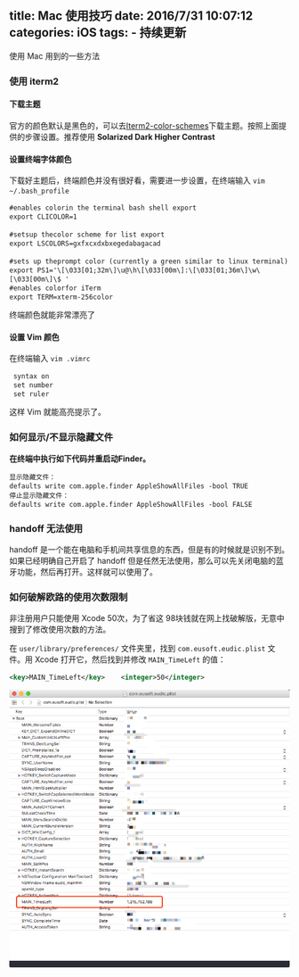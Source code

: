 title: Mac 使用技巧
date: 2016/7/31 10:07:12  
categories: iOS
tags:
	- 持续更新
---

使用 Mac 用到的一些方法

<!--more-->

### 使用 iterm2

#### 下载主题

官方的颜色默认是黑色的，可以去[Iterm2-color-schemes](http://iterm2colorschemes.com/)下载主题。按照上面提供的步骤设置。推荐使用 **Solarized Dark Higher Contrast**

#### 设置终端字体颜色

下载好主题后，终端颜色并没有很好看，需要进一步设置，在终端输入 `vim ~/.bash_profile`

```shell
#enables colorin the terminal bash shell export
export CLICOLOR=1

#setsup thecolor scheme for list export
export LSCOLORS=gxfxcxdxbxegedabagacad

#sets up theprompt color (currently a green similar to linux terminal)
export PS1='\[\033[01;32m\]\u@\h\[\033[00m\]:\[\033[01;36m\]\w\[\033[00m\]\$ '
#enables colorfor iTerm
export TERM=xterm-256color
```

终端颜色就能非常漂亮了

#### 设置 Vim 颜色

在终端输入 `vim .vimrc`

```shell
 syntax on
 set number
 set ruler
```

这样 Vim 就能高亮提示了。



### 如何显示/不显示隐藏文件

**在终端中执行如下代码并重启动Finder。**

```
显示隐藏文件：
defaults write com.apple.finder AppleShowAllFiles -bool TRUE
停止显示隐藏文件：
defaults write com.apple.finder AppleShowAllFiles -bool FALSE
```
### handoff 无法使用

handoff 是一个能在电脑和手机间共享信息的东西，但是有的时候就是识别不到。如果已经明确自己开启了 handoff 但是任然无法使用，那么可以先关闭电脑的蓝牙功能，然后再打开。这样就可以使用了。



### 如何破解欧路的使用次数限制

非注册用户只能使用 Xcode 50次，为了省这 98块钱就在网上找破解版，无意中搜到了修改使用次数的方法。

在 `user/library/preferences/` 文件夹里，找到 `com.eusoft.eudic.plist` 文件。用 Xcode 打开它，然后找到并修改 `MAIN_TimeLeft` 的值：

```xml
<key>MAIN_TimeLeft</key>	<integer>50</integer>
```

![修改](https://github.com/zhang759740844/MyImgs/blob/master/MyBlog/oulupojie.png?raw=true)